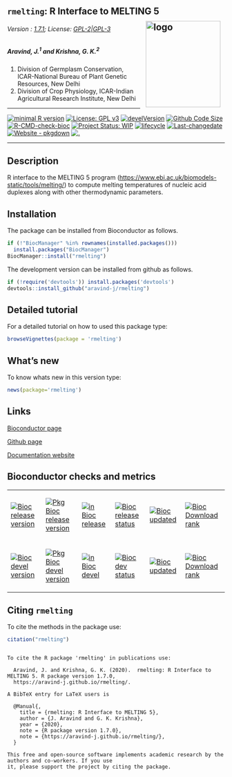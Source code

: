 
## `rmelting`: R Interface to MELTING 5 <img src="https://raw.githubusercontent.com/aravind-j/rmelting/master/inst/extdata/rmelting.png" align="right" alt="logo" width="173" height = "200" style = "padding: 10px; border: none; float: right;">

###### Version : [1.7.1](https://aravind-j.github.io/rmelting/); License: [GPL-2|GPL-3](https://www.r-project.org/Licenses/)

##### *Aravind, J.<sup>1</sup> and Krishna, G. K.<sup>2</sup>*

1.  Division of Germplasm Conservation, ICAR-National Bureau of Plant
    Genetic Resources, New Delhi
2.  Division of Crop Physiology, ICAR-Indian Agricultural Research
    Institute, New Delhi

-----

[![minimal R
version](https://img.shields.io/badge/R%3E%3D-3.6-6666ff.svg)](https://cran.r-project.org/)
[![License: GPL
v3](https://img.shields.io/badge/License-GPL%20v3-blue.svg)](https://www.gnu.org/licenses/gpl-3.0)
[![develVersion](https://shields.io/badge/devel%20version-1.7.1-orange?logo=github&style=flat)](https://github.com/aravind-j/rmelting)
[![Github Code
Size](https://img.shields.io/github/languages/code-size/aravind-j/rmelting.svg)](https://github.com/aravind-j/rmelting)
[![R-CMD-check-bioc](https://github.com/aravind-j/rmelting/actions/workflows/check-bioc.yml/badge.svg)](https://github.com/aravind-j/rmelting/actions/workflows/check-bioc.yml)
[![Project Status:
WIP](https://www.repostatus.org/badges/latest/active.svg)](https://www.repostatus.org/#active)
[![lifecycle](https://img.shields.io/badge/lifecycle-stable-brightgreen.svg)](https://lifecycle.r-lib.org/articles/stages.html#stable)
[![Last-changedate](https://img.shields.io/badge/last%20change-2021--03--04-yellowgreen.svg)](/commits/master)
[![Website -
pkgdown](https://img.shields.io/website-up-down-green-red/https/aravind-j.github.io/rmelting.svg)](https://aravind-j.github.io/rmelting/)
[![.](https://pro-pulsar-193905.appspot.com/UA-116683292-1/welcome-page)](https://github.com/aravind-j/google-analytics-beacon)

-----

<!-- [![GitHub Download Count](https://github-basic-badges.herokuapp.com/downloads/aravind-j/rmelting/total.svg)] -->

<!-- [![Rdoc](http://www.rdocumentation.org/badges/version/rmelting)](http://www.rdocumentation.org/packages/rmelting) -->

<!-- [![Zenodo DOI](https://zenodo.org/badge/DOI/10.5281/zenodo.841963.svg)](https://doi.org/10.5281/zenodo.841963) -->

<!-- [![](https://bioconductor.org/images/shields/availability/unknown-build.svg)](https://bioconductor.org/packages/devel/bioc/html/rmelting.html#archives) -->

<!-- [[![CRAN_Status_Badge](https://www.r-pkg.org/badges/version-last-release/rmelting)](https://cran.r-project.org/package=rmelting) -->

<!-- [![rstudio mirror downloads](https://cranlogs.r-pkg.org/badges/grand-total/rmelting?color=green)](https://CRAN.R-project.org/package=rmelting) -->

<!-- [![packageversion](https://img.shields.io/badge/Package%20version-0.2.3.3-orange.svg)](https://github.com/aravind-j/rmelting) -->

## Description

R interface to the MELTING 5 program
(<https://www.ebi.ac.uk/biomodels-static/tools/melting/>) to compute
melting temperatures of nucleic acid duplexes along with other
thermodynamic parameters.

## Installation

The package can be installed from Bioconductor as follows.

``` r
if (!"BiocManager" %in% rownames(installed.packages())) 
  install.packages("BiocManager")
BiocManager::install("rmelting")
```

The development version can be installed from github as follows.

``` r
if (!require('devtools')) install.packages('devtools')
devtools::install_github("aravind-j/rmelting")
```

## Detailed tutorial

For a detailed tutorial on how to used this package type:

``` r
browseVignettes(package = 'rmelting')
```

## What’s new

To know whats new in this version type:

``` r
news(package='rmelting')
```

## Links

[Bioconductor page](https://doi.org/doi:10.18129/B9.bioc.rmelting)

[Github page](https://github.com/aravind-j/rmelting)

[Documentation website](https://aravind-j.github.io/rmelting/)

<!-- [Zenodo DOI](https://doi.org/10.5281/zenodo.1219630) -->

## Bioconductor checks and metrics

<table>

<tbody>

<tr>

<td style="text-align:left;">

[![Bioc release
version](https://raw.githubusercontent.com/aravind-j/rmelting/master/badges/bcr_badge.svg)](https://bioconductor.org/install/)

</td>

<td style="text-align:left;">

[![Pkg Bioc release
version](https://raw.githubusercontent.com/aravind-j/rmelting/master/badges/pkgr_badge.svg)](https://bioconductor.org/packages/release/bioc/html/rmelting.html)

</td>

<td style="text-align:left;">

[![in Bioc
release](https://bioconductor.org/shields/years-in-bioc/rmelting.svg)](https://bioconductor.org/packages/release/bioc/html/rmelting.html#since)

</td>

<td style="text-align:left;">

[![Bioc release
status](https://bioconductor.org/shields/build/release/bioc/rmelting.svg)](http://bioconductor.org/checkResults/release/bioc-LATEST/rmelting/)

</td>

<td style="text-align:left;">

[![Bioc
updated](https://bioconductor.org/shields/lastcommit/release/bioc/rmelting.svg)](http://bioconductor.org/checkResults/release/bioc-LATEST/rmelting/)

</td>

<td style="text-align:left;">

[![Bioc Download
rank](https://bioconductor.org/shields/downloads/release/rmelting.svg)](http://bioconductor.org/packages/stats/bioc/rmelting/)

</td>

</tr>

<tr>

<td style="text-align:left;">

[![Bioc devel
version](https://raw.githubusercontent.com/aravind-j/rmelting/master/badges/bcd_badge.svg)](https://bioconductor.org/install/)

</td>

<td style="text-align:left;">

[![Pkg Bioc devel
version](https://raw.githubusercontent.com/aravind-j/rmelting/master/badges/pkgd_badge.svg)](https://bioconductor.org/packages/devel/bioc/html/rmelting.html)

</td>

<td style="text-align:left;">

[![in Bioc
devel](https://bioconductor.org/shields/years-in-bioc/rmelting.svg)](https://bioconductor.org/packages/devel/bioc/html/rmelting.html#since)

</td>

<td style="text-align:left;">

[![Bioc dev
status](https://bioconductor.org/shields/build/devel/bioc/rmelting.svg)](http://bioconductor.org/checkResults/devel/bioc-LATEST/rmelting/)

</td>

<td style="text-align:left;">

[![Bioc
updated](https://bioconductor.org/shields/lastcommit/devel/bioc/rmelting.svg)](http://bioconductor.org/checkResults/devel/bioc-LATEST/rmelting/)

</td>

<td style="text-align:left;">

[![Bioc Download
rank](https://bioconductor.org/shields/downloads/devel/rmelting.svg)](http://bioconductor.org/packages/stats/bioc/rmelting/)

</td>

</tr>

</tbody>

</table>

## Citing `rmelting`

To cite the methods in the package use:

``` r
citation("rmelting")
```

``` 

To cite the R package 'rmelting' in publications use:

  Aravind, J. and Krishna, G. K. (2020).  rmelting: R Interface to MELTING 5. R package version 1.7.0,
  https://aravind-j.github.io/rmelting/.

A BibTeX entry for LaTeX users is

  @Manual{,
    title = {rmelting: R Interface to MELTING 5},
    author = {J. Aravind and G. K. Krishna},
    year = {2020},
    note = {R package version 1.7.0},
    note = {https://aravind-j.github.io/rmelting/},
  }

This free and open-source software implements academic research by the authors and co-workers. If you use
it, please support the project by citing the package.
```
